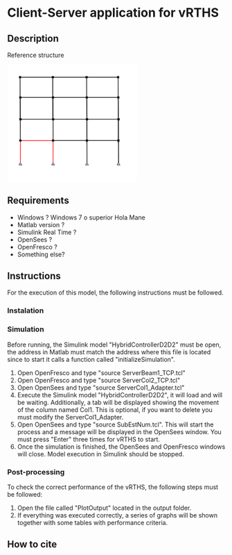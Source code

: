 # Client-Server application for vRTHS

## Description

Reference structure

<img src="figures/PlantSW2.PNG" alt="Reference Structure" width="300"/>


## Requirements

- Windows ? Windows 7 o superior Hola Mane
- Matlab version ?
- Simulink Real Time ?
- OpenSees ?
- OpenFresco ?
- Something else?

## Instructions

For the execution of this model, the following instructions must be followed.

### Instalation

### Simulation

Before running, the Simulink model "HybridControllerD2D2" must be open, the address in Matlab must match the address where this file is located since to start it calls a function called "initializeSimulation".

1. Open OpenFresco and type "source ServerBeam1_TCP.tcl"
2. Open OpenFresco and type "source ServerCol2_TCP.tcl"
3. Open OpenSees and type "source ServerCol1_Adapter.tcl"
4. Execute the Simulink model "HybridControllerD2D2", it will load and will be waiting. Additionally, a tab will be displayed showing the movement of the column named Col1. This is optional, if you want to delete you must modify the ServerCol1_Adapter.
5. Open OpenSees and type "source SubEstNum.tcl". This will start the process and a message will be displayed in the OpenSees window. You must press "Enter" three times for vRTHS to start.
6. Once the simulation is finished, the OpenSees and OpenFresco windows will close. Model execution in Simulink should be stopped.

### Post-processing

To check the correct performance of the vRTHS, the following steps must be followed:
1. Open the file called "PlotOutput" located in the output folder.
2. If everything was executed correctly, a series of graphs will be shown together with some tables with performance criteria.

## How to cite

